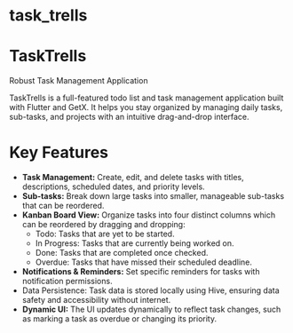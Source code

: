 # task_trells

# TaskTrells

Robust Task Management Application

TaskTrells is a full-featured todo list and task management application built with Flutter and GetX. It helps you stay organized by managing daily tasks, sub-tasks, and projects with an intuitive drag-and-drop interface.

# Key Features

- **Task Management:** Create, edit, and delete tasks with titles, descriptions, scheduled dates, and priority levels.
- **Sub-tasks:** Break down large tasks into smaller, manageable sub-tasks that can be reordered. 
- **Kanban Board View:** Organize tasks into four distinct columns which can be reordered by dragging and dropping:
    - Todo: Tasks that are yet to be started.
    - In Progress: Tasks that are currently being worked on.
    - Done: Tasks that are completed once checked.
    - Overdue: Tasks that have missed their scheduled deadline.
- **Notifications & Reminders:** Set specific reminders for tasks with notification permissions.
- Data Persistence: Task data is stored locally using Hive, ensuring data safety and accessibility without internet.
- **Dynamic UI:** The UI updates dynamically to reflect task changes, such as marking a task as overdue or changing its priority.

